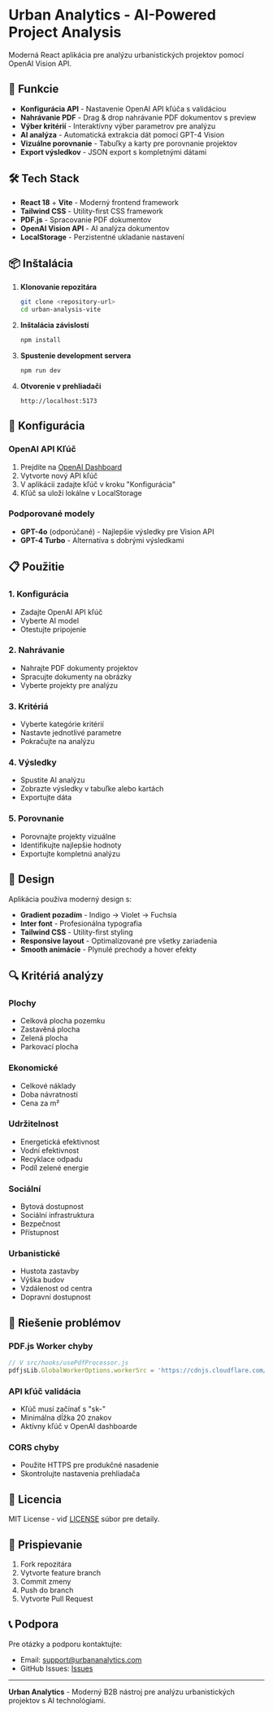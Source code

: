 # Urban Analytics - AI-Powered Project Analysis

Moderná React aplikácia pre analýzu urbanistických projektov pomocí OpenAI Vision API.

## 🚀 Funkcie

- **Konfigurácia API** - Nastavenie OpenAI API kľúča s validáciou
- **Nahrávanie PDF** - Drag & drop nahrávanie PDF dokumentov s preview
- **Výber kritérií** - Interaktívny výber parametrov pre analýzu
- **AI analýza** - Automatická extrakcia dát pomocí GPT-4 Vision
- **Vizuálne porovnanie** - Tabuľky a karty pre porovnanie projektov
- **Export výsledkov** - JSON export s kompletnými dátami

## 🛠️ Tech Stack

- **React 18** + **Vite** - Moderný frontend framework
- **Tailwind CSS** - Utility-first CSS framework
- **PDF.js** - Spracovanie PDF dokumentov
- **OpenAI Vision API** - AI analýza dokumentov
- **LocalStorage** - Perzistentné ukladanie nastavení

## 📦 Inštalácia

1. **Klonovanie repozitára**
   ```bash
   git clone <repository-url>
   cd urban-analysis-vite
   ```

2. **Inštalácia závislostí**
   ```bash
   npm install
   ```

3. **Spustenie development servera**
   ```bash
   npm run dev
   ```

4. **Otvorenie v prehliadači**
   ```
   http://localhost:5173
   ```

## 🔧 Konfigurácia

### OpenAI API Kľúč

1. Prejdite na [OpenAI Dashboard](https://platform.openai.com/api-keys)
2. Vytvorte nový API kľúč
3. V aplikácii zadajte kľúč v kroku "Konfigurácia"
4. Kľúč sa uloží lokálne v LocalStorage

### Podporované modely

- **GPT-4o** (odporúčané) - Najlepšie výsledky pre Vision API
- **GPT-4 Turbo** - Alternatíva s dobrými výsledkami

## 📋 Použitie

### 1. Konfigurácia
- Zadajte OpenAI API kľúč
- Vyberte AI model
- Otestujte pripojenie

### 2. Nahrávanie
- Nahrajte PDF dokumenty projektov
- Spracujte dokumenty na obrázky
- Vyberte projekty pre analýzu

### 3. Kritériá
- Vyberte kategórie kritérií
- Nastavte jednotlivé parametre
- Pokračujte na analýzu

### 4. Výsledky
- Spustite AI analýzu
- Zobrazte výsledky v tabuľke alebo kartách
- Exportujte dáta

### 5. Porovnanie
- Porovnajte projekty vizuálne
- Identifikujte najlepšie hodnoty
- Exportujte kompletnú analýzu

## 🎨 Design

Aplikácia používa moderný design s:
- **Gradient pozadím** - Indigo → Violet → Fuchsia
- **Inter font** - Profesionálna typografia
- **Tailwind CSS** - Utility-first styling
- **Responsive layout** - Optimalizované pre všetky zariadenia
- **Smooth animácie** - Plynulé prechody a hover efekty

## 🔍 Kritériá analýzy

### Plochy
- Celková plocha pozemku
- Zastavěná plocha
- Zelená plocha
- Parkovací plocha

### Ekonomické
- Celkové náklady
- Doba návratnosti
- Cena za m²

### Udržitelnost
- Energetická efektivnost
- Vodní efektivnost
- Recyklace odpadu
- Podíl zelené energie

### Sociální
- Bytová dostupnost
- Sociální infrastruktura
- Bezpečnost
- Přístupnost

### Urbanistické
- Hustota zastavby
- Výška budov
- Vzdálenost od centra
- Dopravní dostupnost

## 🚨 Riešenie problémov

### PDF.js Worker chyby
```javascript
// V src/hooks/usePdfProcessor.js
pdfjsLib.GlobalWorkerOptions.workerSrc = 'https://cdnjs.cloudflare.com/ajax/libs/pdf.js/3.11.174/pdf.worker.min.js';
```

### API kľúč validácia
- Kľúč musí začínať s "sk-"
- Minimálna dĺžka 20 znakov
- Aktívny kľúč v OpenAI dashboarde

### CORS chyby
- Použite HTTPS pre produkčné nasadenie
- Skontrolujte nastavenia prehliadača

## 📄 Licencia

MIT License - viď [LICENSE](LICENSE) súbor pre detaily.

## 🤝 Prispievanie

1. Fork repozitára
2. Vytvorte feature branch
3. Commit zmeny
4. Push do branch
5. Vytvorte Pull Request

## 📞 Podpora

Pre otázky a podporu kontaktujte:
- Email: support@urbananalytics.com
- GitHub Issues: [Issues](https://github.com/your-repo/issues)

---

**Urban Analytics** - Moderný B2B nástroj pre analýzu urbanistických projektov s AI technológiami.






